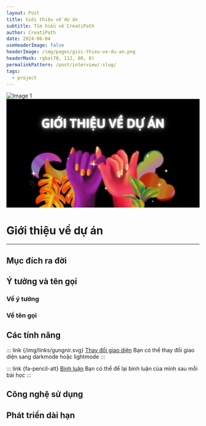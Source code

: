 ```yaml
---
layout: Post
title: Giới thiệu về dự án
subtitle: Tìm hiểu về CreatiPath
author: CreatiPath
date: 2024-06-04
useHeaderImage: false
headerImage: /img/pages/gioi-thieu-ve-du-an.png
headerMask: rgba(70, 112, 80, 0)
permalinkPattern: /post/interview/:slug/
tags:
  - project
---
```


<img src="https://count-viewer.vercel.app//api/blog/view?url=https://creatipath.github.io/post/interview/about-project" alt="Image 1" style="float: left">


![](../../.vuepress/public/img/pages/gioi-thieu-ve-du-an.png)


# Giới thiệu về dự án


---

## Mục đích ra đời


<!-- <img src="/img/in-post/2022-02-21/zhihu-1.png" width="375px" alt="zhihu-1" /> -->

## Ý tưởng và tên gọi

### Về ý tưởng

### Về tên gọi


## Các tính năng
::: link {/img/links/gungnir.svg} [Thay đổi giao diện]()
Bạn có thể thay đổi giao diện sang darkmode hoặc lightmode
:::

::: link {fa-pencil-alt} [Bình luận]()
Bạn có thể để lại bình luận của mình sau mỗi bài học
:::

## Công nghệ sử dụng

## Phát triển dài hạn
